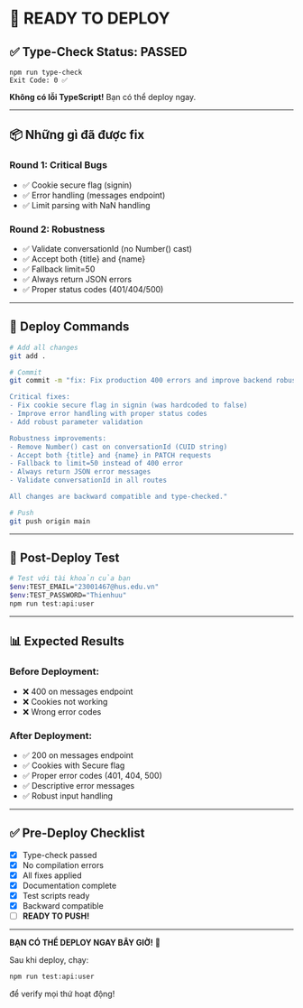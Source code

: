 # 🚀 READY TO DEPLOY

## ✅ Type-Check Status: **PASSED**

```
npm run type-check
Exit Code: 0 ✅
```

**Không có lỗi TypeScript!** Bạn có thể deploy ngay.

---

## 📦 Những gì đã được fix

### Round 1: Critical Bugs
- ✅ Cookie secure flag (signin)
- ✅ Error handling (messages endpoint)
- ✅ Limit parsing with NaN handling

### Round 2: Robustness
- ✅ Validate conversationId (no Number() cast)
- ✅ Accept both {title} and {name}
- ✅ Fallback limit=50
- ✅ Always return JSON errors
- ✅ Proper status codes (401/404/500)

---

## 🚀 Deploy Commands

```bash
# Add all changes
git add .

# Commit
git commit -m "fix: Fix production 400 errors and improve backend robustness

Critical fixes:
- Fix cookie secure flag in signin (was hardcoded to false)
- Improve error handling with proper status codes
- Add robust parameter validation

Robustness improvements:
- Remove Number() cast on conversationId (CUID string)
- Accept both {title} and {name} in PATCH requests
- Fallback to limit=50 instead of 400 error
- Always return JSON error messages
- Validate conversationId in all routes

All changes are backward compatible and type-checked."

# Push
git push origin main
```

---

## 🧪 Post-Deploy Test

```bash
# Test với tài khoản của bạn
$env:TEST_EMAIL="23001467@hus.edu.vn"
$env:TEST_PASSWORD="Thienhuu"
npm run test:api:user
```

---

## 📊 Expected Results

### Before Deployment:
- ❌ 400 on messages endpoint
- ❌ Cookies not working
- ❌ Wrong error codes

### After Deployment:
- ✅ 200 on messages endpoint
- ✅ Cookies with Secure flag
- ✅ Proper error codes (401, 404, 500)
- ✅ Descriptive error messages
- ✅ Robust input handling

---

## ✅ Pre-Deploy Checklist

- [x] Type-check passed
- [x] No compilation errors
- [x] All fixes applied
- [x] Documentation complete
- [x] Test scripts ready
- [x] Backward compatible
- [ ] **READY TO PUSH!**

---

**BẠN CÓ THỂ DEPLOY NGAY BÂY GIỜ!** 🎉

Sau khi deploy, chạy:
```bash
npm run test:api:user
```

để verify mọi thứ hoạt động!

